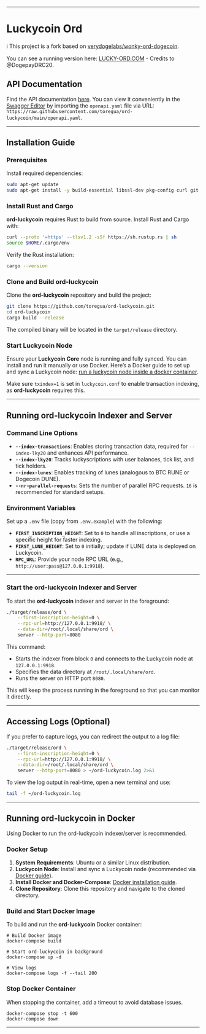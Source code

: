 
---

# Luckycoin Ord

ℹ️ This project is a fork based on [verydogelabs/wonky-ord-dogecoin](https://github.com/verydogelabs/wonky-ord-dogecoin).

You can see a running version here: [LUCKY-ORD.COM](https://lucky-ord.com/) - Credits to @DogepayDRC20.

## API Documentation

Find the API documentation [here](openapi.yaml). You can view it conveniently in the [Swagger Editor](https://editor.swagger.io/) by importing the `openapi.yaml` file via URL: `https://raw.githubusercontent.com/toregua/ord-luckycoin/main/openapi.yaml`.

---

## Installation Guide

### Prerequisites

Install required dependencies:

```bash
sudo apt-get update
sudo apt-get install -y build-essential libssl-dev pkg-config curl git
```

### Install Rust and Cargo

**ord-luckycoin** requires Rust to build from source. Install Rust and Cargo with:

```bash
curl --proto '=https' --tlsv1.2 -sSf https://sh.rustup.rs | sh
source $HOME/.cargo/env
```

Verify the Rust installation:

```bash
cargo --version
```

### Clone and Build ord-luckycoin

Clone the **ord-luckycoin** repository and build the project:

```bash
git clone https://github.com/toregua/ord-luckycoin.git
cd ord-luckycoin
cargo build --release
```

The compiled binary will be located in the `target/release` directory.

### Start Luckycoin Node

Ensure your **Luckycoin Core** node is running and fully synced. You can install and run it manually or use Docker. Here’s a Docker guide to set up and sync a Luckycoin node: [run a luckycoin node inside a docker container](https://github.com/toregua/luckycoin-node).

Make sure `txindex=1` is set in `luckycoin.conf` to enable transaction indexing, as **ord-luckycoin** requires this.

---

## Running ord-luckycoin Indexer and Server

### Command Line Options

- **`--index-transactions`**: Enables storing transaction data, required for `--index-lky20` and enhances API performance.
- **`--index-lky20`**: Tracks luckyscriptions with user balances, tick list, and tick holders.
- **`--index-lunes`**: Enables tracking of lunes (analogous to BTC RUNE or Dogecoin DUNE).
- **`--nr-parallel-requests`**: Sets the number of parallel RPC requests. `16` is recommended for standard setups.

### Environment Variables

Set up a `.env` file (copy from `.env.example`) with the following:

- **`FIRST_INSCRIPTION_HEIGHT`**: Set to `0` to handle all inscriptions, or use a specific height for faster indexing.
- **`FIRST_LUNE_HEIGHT`**: Set to `0` initially; update if LUNE data is deployed on Luckycoin.
- **`RPC_URL`**: Provide your node RPC URL (e.g., `http://user:pass@127.0.0.1:9918`).

---

### Start the ord-luckycoin Indexer and Server

To start the **ord-luckycoin** indexer and server in the foreground:

```bash
./target/release/ord \
    --first-inscription-height=0 \
    --rpc-url=http://127.0.0.1:9918/ \
    --data-dir=/root/.local/share/ord \
    server --http-port=8080
```

This command:
- Starts the indexer from block `0` and connects to the Luckycoin node at `127.0.0.1:9918`.
- Specifies the data directory at `/root/.local/share/ord`.
- Runs the server on HTTP port `8080`.

This will keep the process running in the foreground so that you can monitor it directly.

---

## Accessing Logs (Optional)

If you prefer to capture logs, you can redirect the output to a log file:

```bash
./target/release/ord \
    --first-inscription-height=0 \
    --rpc-url=http://127.0.0.1:9918/ \
    --data-dir=/root/.local/share/ord \
    server --http-port=8080 > ~/ord-luckycoin.log 2>&1
```

To view the log output in real-time, open a new terminal and use:

```bash
tail -f ~/ord-luckycoin.log
```

---

## Running ord-luckycoin in Docker

Using Docker to run the ord-luckycoin indexer/server is recommended.

### Docker Setup

1. **System Requirements**: Ubuntu or a similar Linux distribution.
2. **Luckycoin Node**: Install and sync a Luckycoin node (recommended via [Docker guide](https://github.com/toregua/luckycoin-node)).
3. **Install Docker and Docker-Compose**: [Docker installation guide](https://docs.docker.com/engine/install/ubuntu/).
4. **Clone Repository**: Clone this repository and navigate to the cloned directory.

### Build and Start Docker Image

To build and run the **ord-luckycoin** Docker container:

```shell
# Build Docker image
docker-compose build

# Start ord-luckycoin in background
docker-compose up -d

# View logs
docker-compose logs -f --tail 200
```

### Stop Docker Container

When stopping the container, add a timeout to avoid database issues.

```shell
docker-compose stop -t 600
docker-compose down
```

---

